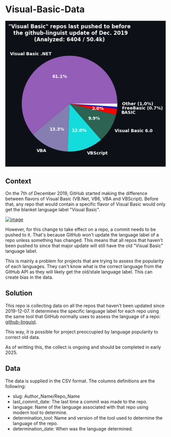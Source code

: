 # Visual-Basic-Data

![Language Chart](charts/chart.png)

## Context

On the 7th of December 2019, GitHub started making the difference between flavors of Visual Basic (VB.Net, VB6, VBA and VBScript). Before that, any repo that would contain a specific flavor of Visual Basic would only get the blanket language label "Visual Basic".

[![image](https://github.com/user-attachments/assets/8f30c970-f867-4882-ae8a-4c78c8309836)](https://github.com/VBA-tools)

However, for this change to take effect on a repo, a commit needs to be pushed to it. That's because GitHub won't update the language label of a repo unless something has changed. This means that all repos that haven't been pushed to since that major update will still have the old "Visual Basic" language label.

This is mainly a problem for projects that are trying to assess the popularity of each languages. They can't know what is the correct language from the GitHub API as they will likely get the old/stale language label. This can create bias in the data.

## Solution

This repo is collecting data on all the repos that haven't been updated since 2019-12-07. It determines the specific language label for each repo using the same tool that GitHub normally uses to assess the language of a repo: [github-linguist](https://github.com/github-linguist/linguist).

This way, it is possible for project preoccupied by language popularity to correct old data.

As of writting this, the collect is ongoing and should be completed in early 2025.

## Data

The data is supplied in the CSV format.
The columns definitions are the following:

- slug: Author_Name/Repo_Name
- last_commit_date: The last time a commit was made to the repo.
- language: Name of the language associated with that repo using modern tool to determine.
- determination_tool: Name and version of the tool used to determine the language of the repo.
- determination_date: When was the language determined.
